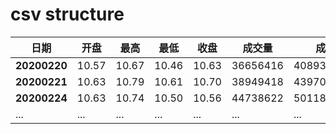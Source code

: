 # csv structure

| 日期         | 开盘  | 最高  | 最低  | 收盘  | 成交量   | 成交额       |
| ------------ | ----- | ----- | ----- | ----- | -------- | ------------ |
| **20200220** | 10.57 | 10.67 | 10.46 | 10.63 | 36656416 | 408938112.00 |
| **20200221** | 10.63 | 10.79 | 10.61 | 10.70 | 38949418 | 439706976.00 |
| **20200224** | 10.63 | 10.74 | 10.50 | 10.56 | 44738622 | 501186016.00 |
| ...          | ...   | ...   | ...   | ...   | ...      | ...          |

